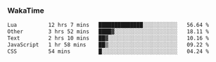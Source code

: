 ### WakaTime

<!--START_SECTION:waka-->

```txt
Lua          12 hrs 7 mins   ██████████████░░░░░░░░░░░   56.64 %
Other        3 hrs 52 mins   ████▓░░░░░░░░░░░░░░░░░░░░   18.11 %
Text         2 hrs 10 mins   ██▓░░░░░░░░░░░░░░░░░░░░░░   10.16 %
JavaScript   1 hr 58 mins    ██▒░░░░░░░░░░░░░░░░░░░░░░   09.22 %
CSS          54 mins         █░░░░░░░░░░░░░░░░░░░░░░░░   04.24 %
```

<!--END_SECTION:waka-->
